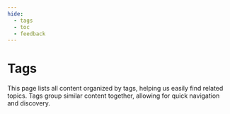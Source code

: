 ```yaml
---
hide:
  - tags
  - toc
  - feedback
---
```


# Tags

This page lists all content organized by tags, helping us easily find related topics. Tags group similar content
together, allowing for quick navigation and discovery.


<!-- material/tags -->
